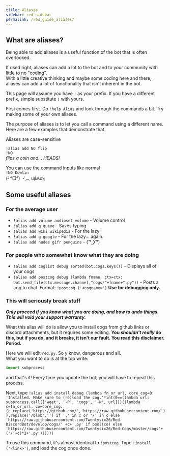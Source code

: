 ```yaml
---
title: Aliases
sidebar: red_sidebar
permalink: /red_guide_aliases/
---
```


## What are aliases?

Being able to add aliases is a useful function of the bot that is often overlooked.  

If used right, aliases can add a lot to the bot and to your community with little to no "coding".  
With a little creative thinking and maybe some coding here and there, aliases can add a lot of functionality that isn't inherent in the bot.


This page will assume you have `!` as your prefix. If you have a different prefix, simple substitute `!` with yours.

First comes first. Do `!help Alias` and look through the commands a bit. Try making some of your own aliases.

The purpose of aliases is to let you call a command using a different name. Here are a few examples that demonstrate that.

Aliases are case-sensitive

`!alias add NO flip`  
`!NO`  
_flips a coin and... HEADS!_

You can use the command inputs like normal  
`!NO Kowlin`  
(╯°□°）╯︵ uᴉlʍoʞ  

## Some useful aliases

### For the average user

* `!alias add volume audioset volume` - Volume control
* `!alias add q queue` - Saves typing
* `!alias add wiki wikipedia` - For the lazy
* `!alias add g google` - For the lazy... again.
* `!alias add nudes gifr penguins` - ( ͡° ͜ʖ ͡°)

### For people who somewhat know what they are doing

* `!alias add coglist debug sorted(bot.cogs.keys())` - Displays all of your cogs
* `!alias add postcog debug (lambda fname, ctx=ctx: bot.send_file(ctx.message.channel,"cogs/"+fname+".py"))` - Posts a cog to chat. Format: `!postcog ('<cogname>')` **Use for debugging only.**

### This will seriously break stuff

***Only proceed if you know what you are doing, and how to undo things. This will void your support warranty.***

What this alias will do is allow you to install cogs from github links or discord attachments, but it requires some editing. **You _shouldn't really_ do this, but if you do, and it breaks, it isn't our fault. You read this disclaimer. Period.**  

Here we will edit `red.py`. So y'know, dangerous and all.  
What you want to do is at the top write:

```py
import subprocess
```

and that's it! Every time you update the bot, you will have to repeat this process.

Next, type `!alias add install debug (lambda fn_or_url, core_cog=0: 'Installed. Make sure to (re)load the cog.'*int(0==(lambda url: subprocess.call(['wget', '-P', 'cogs', '-N', url]))((lambda c=fn_or_url, co=core_cog: (c.replace('https://github.com/','https://raw.githubusercontent.com/')).replace('/blob','') if '.' in c or '/' in c else 'https://raw.githubusercontent.com/Twentysix26/Red-DiscordBot/develop/cogs/' +c+'.py' if bool(co) else 'https://raw.githubusercontent.com/Twentysix26/Red-Cogs/master/cogs'+('/'+c)*2+'.py')())))`

To use this command, it's almost identical to `!postcog`. Type `!install ('<link>')`, and load the cog once done.